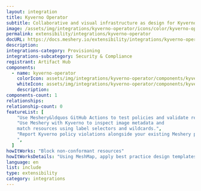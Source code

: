 ```yaml
---
layout: integration
title: Kyverno Operator
subtitle: Collaborative and visual infrastructure as design for Kyverno Operator
image: /assets/img/integrations/kyverno-operator/icons/color/kyverno-operator-color.svg
permalink: extensibility/integrations/kyverno-operator
docURL: https://docs.meshery.io/extensibility/integrations/kyverno-operator
description:
integrations-category: Provisioning
integrations-subcategory: Security & Compliance
registrant: Artifact Hub
components:
  - name: kyverno-operator
    colorIcon: assets/img/integrations/kyverno-operator/components/kyverno-operator/icons/color/kyverno-operator-color.svg
    whiteIcon: assets/img/integrations/kyverno-operator/components/kyverno-operator/icons/white/kyverno-operator-white.svg
    description:
components-count: 1
relationships:
relationship-count: 0
featureList: [
    "Use Meshery&ldquos GitHub Actions to test policies and validate resources without need for the Kyverno CLI.",
    "Use Meshery with Kyverno to inspect image metadata and
    match resources using label selectors and wildcards.",
    "Report Kyverno policy violations alongside your existing Meshery policy reports.
    ",
  ]
howItWorks: "Block non-conformant resources"
howItWorksDetails: "Using MeshMap, apply best practice design templates for admission control over non-conformant resources."
language: en
list: include
type: extensibility
category: integrations
---
```

